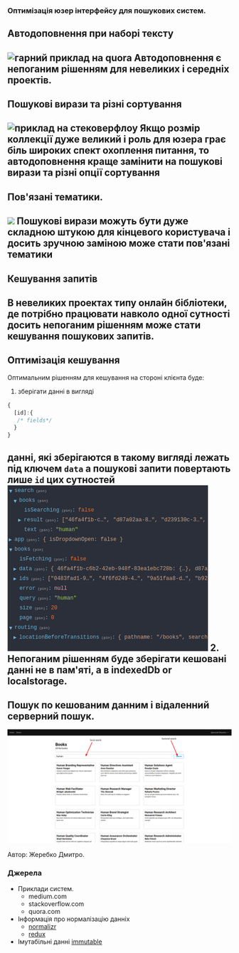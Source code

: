 ###  Oптимізація юзер інтерфейсу для пошукових систем.

## Автодоповнення при наборі тексту
![гарний приклад на quora](http://www.awesomescreenshot.com/upload//580301/540d1483-ef39-4ac9-7146-db90f3bfbbd3.png)
Автодоповнення є непоганим рішенням для невеликих і середніх проектів.
---
## Пошукові вирази та різні сортування
![приклад на стековерфлоу](http://www.awesomescreenshot.com/upload//580301/7215a840-d39c-4a3d-40d3-ca89c97aa653.png)
Якщо розмір коллекції дуже великий і роль для юзера грає біль широких спект охоплення питання, то автодоповнення краще замінити на 
пошукові вирази та різні опції сортування
---

## Пов'язані тематики.
![](http://www.awesomescreenshot.com/upload//580301/06586e7f-e4cc-49c2-6a2a-25fe6a8b0018.png)
Пошукові вирази можуть бути дуже складною штукою для кінцевого користувача і досить зручною заміною може стати пов'язані тематики 
---
## Кешування запитів
В невеликих проектах типу онлайн бібліотеки, де потрібно працювати навколо одної сутності досить непоганим рішенням може стати 
кешування пошукових запитів.
---

## Оптимізація кешування 
Оптимальним рішенням для кешування на стороні клієнта буде:
1. зберігати данні в вигляді 
```js
{
  [id]:{
   /* fields*/
  }
}
```
данні, які зберігаются в такому вигляді лежать під ключем ```data```
а пошукові запити повертають лише ```id``` цих сутностей
![](https://raw.githubusercontent.com/kraken97/ir-sample/master/images/store.png)
2. Непоганим рішенням буде зберігати кешовані данні не в пам'яті, а в indexedDb or localstorage.
--
## Пошук по кешованим данним і відаленний серверний пошук.
![](https://raw.githubusercontent.com/kraken97/ir-sample/master/images/ir.png)

Автор: Жеребко Дмитро. 

### Джерела
 - Приклади систем.
   - medium.com
   - stackoverflow.com
   - quora.com
 - Інформація про нормалізацію данніх 
   - [normalizr](https://github.com/paularmstrong/normalizr)
   - [redux](http://redux.js.org/docs/recipes/reducers/NormalizingStateShape.html) 
 - Імутабільні данні [immutable](http://redux.js.org/docs/faq/ImmutableData.html) 
